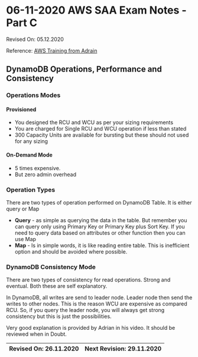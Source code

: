 # 06-11-2020 AWS SAA Exam Notes -Part C

Revised On: 05.12.2020

Reference: [AWS Training from Adrain](https://learn.cantrill.io/)

## DynamoDB Operations, Performance and Consistency

### Operations Modes

#### Provisioned
* You designed the RCU and WCU as per your sizing requirements
* You are charged for Single RCU and WCU operation if less than stated
* 300 Capacity Units are available for bursting but these should not used for any sizing
  
#### On-Demand Mode 
* 5 times expensive.
* But zero admin overhead

### Operation Types

There are two types of operation performed on DynamoDB Table. It is either query or Map

* **Query** - as simple as querying the data in the table. But remember you can query only using Primary Key or Primary Key plus Sort Key. If you need to query data based on attributes or other function then you can use Map
* **Map** - Is in simple words, it is like reading entire table. This is inefficient option and should be avoided where possible.

### DynamoDB Consistency Mode

There are two types of consistency for read operations. Strong and eventual. Both these are self explanatory.

In DynamoDB, all writes are send to leader node. Leader node then send the writes to other nodes. This is the reason WCU are expensive as compared RCU. So, if you query the leader node, you will always get strong consistency but this is just the possibilities.

Very good explanation is provided by Adrian in his video. It should be reviewed when in Doubt.

Revised On: 26.11.2020 | Next Revision: 29.11.2020
-----------------------| -------------------------
